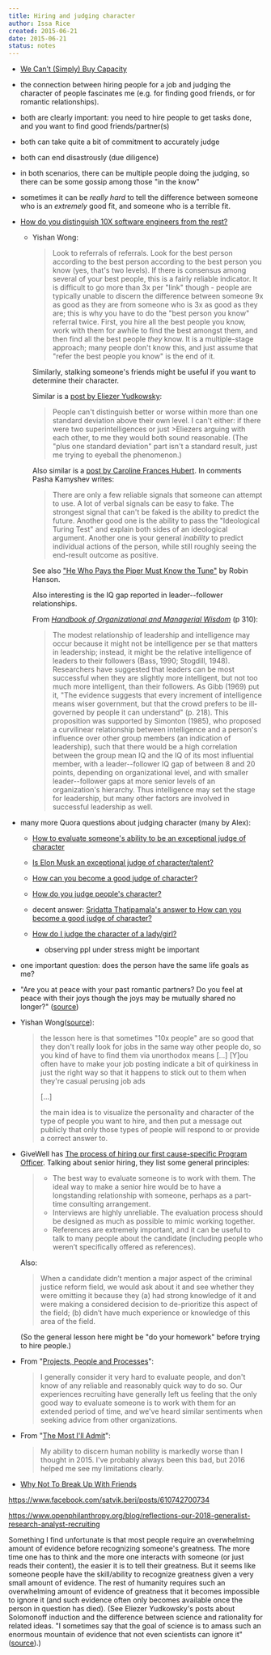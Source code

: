 ```yaml
---
title: Hiring and judging character
author: Issa Rice
created: 2015-06-21
date: 2015-06-21
status: notes
---
```


- [We Can’t \(Simply\) Buy Capacity](http://blog.givewell.org/2013/08/29/we-cant-simply-buy-capacity/)
- the connection between hiring people for a job and judging the
  character of people fascinates me (e.g. for finding good friends, or
  for romantic relationships).
- both are clearly important: you need to hire people to get tasks done,
  and you want to find good friends/partner(s)
- both can take quite a bit of commitment to accurately judge
- both can end disastrously (due diligence)
- in both scenarios, there can be multiple people doing the judging, so
  there can be some gossip among those "in the know"
- sometimes it can be *really hard* to tell the difference between
  someone who is an *extremely* good fit, and someone who is a terrible
  fit.

- [How do you distinguish 10X software engineers from the rest?](https://www.quora.com/How-do-you-distinguish-10X-software-engineers-from-the-rest)

    -   Yishan Wong:

        > Look to referrals of referrals.  Look for the best person
        > according to the best person according to the best person you
        > know (yes, that's two levels).  If there is consensus among
        > several of your best people, this is a fairly reliable
        > indicator.  It is difficult to go more than 3x per "link"
        > though - people are typically unable to discern the difference
        > between someone 9x as good as they are from someone who is 3x
        > as good as they are; this is why you have to do the "best
        > person you know" referral twice.  First, you hire all the best
        > people you know, work with them for awhile to find the best
        > amongst them, and then find all the best people *they* know. 
        > It is a multiple-stage approach; many people don't know this,
        > and just assume that "refer the best people you know" is the
        > end of it.

        Similarly, stalking someone's friends might be useful if you
        want to determine their character.

        Similar is a [post by Eliezer Yudkowsky](https://www.facebook.com/yudkowsky/posts/10154648023319228):

        > People can't distinguish better or worse within more than one
        > standard deviation above their own level. I can't either: if there
        > were two superintelligences or just \>Eliezers arguing with each
        > other, to me they would both sound reasonable. (The "plus one
        > standard deviation" part isn't a standard result, just me trying to
        > eyeball the phenomenon.)

        Also similar is a [post by Caroline Frances Hubert](https://www.facebook.com/slickers.fantastic/posts/10210063725257144).
        In comments Pasha Kamyshev writes:

        > There are only a few reliable signals that someone can attempt to
        > use. A lot of verbal signals can be easy to fake. The strongest
        > signal that can't be faked is the ability to predict the future.
        > Another good one is the ability to pass the "Ideological Turing Test"
        > and explain both sides of an ideological argument. Another one is
        > your general *inability* to predict individual actions of the person,
        > while still roughly seeing the end-result outcome as positive.

        See also ["He Who Pays the Piper Must Know the
        Tune"](https://mason.gmu.edu/~rhanson/expert.pdf) by Robin Hanson.

        Also interesting is the IQ gap reported in leader--follower
        relationships.

        From [*Handbook of Organizational and Managerial
        Wisdom*][handbook_wisdom] (p 310):

        > The modest relationship of leadership and intelligence may occur
        > because it might not be intelligence per se that matters in
        > leadership; instead, it might be the relative intelligence of leaders
        > to their followers (Bass, 1990; Stogdill, 1948). Researchers have
        > suggested that leaders can be most successful when they are slightly
        > more intelligent, but not too much more intelligent, than their
        > followers. As Gibb (1969) put it, "The evidence suggests that every
        > increment of intelligence means wiser government, but that the crowd
        > prefers to be ill-governed by people it can understand" (p. 218).
        > This proposition was supported by Simonton (1985), who proposed
        > a curvilinear relationship between intelligence and a person's
        > influence over other group members (an indication of leadership),
        > such that there would be a high correlation between the group mean IQ
        > and the IQ of its most influential member, with a leader--follower IQ
        > gap of between 8 and 20 points, depending on organizational level,
        > and with smaller leader--follower gaps at more senior levels of an
        > organization's hierarchy. Thus intelligence may set the stage for
        > leadership, but many other factors are involved in successful
        > leadership as well.

- many more Quora questions about judging character (many by Alex):

    - [How to evaluate someone's ability to be an exceptional judge of character](https://www.quora.com/Judging-Character/How-do-you-evaluate-someones-ability-to-be-an-exceptional-judge-of-character)
    - [Is Elon Musk an exceptional judge of character/talent?](https://www.quora.com/Is-Elon-Musk-an-exceptional-judge-of-character-talent)
    - [How can you become a good judge of character?](https://www.quora.com/How-can-you-become-a-good-judge-of-character)
    - [How do you judge people's character?](https://www.quora.com/How-do-you-judge-peoples-character)
    - decent answer: [Sridatta Thatipamala's answer to How can you become a good judge of character?](https://www.quora.com/How-can-you-become-a-good-judge-of-character/answer/Sridatta-Thatipamala)
    - [How do I judge the character of a lady/girl?](https://www.quora.com/How-do-I-judge-the-character-of-a-lady-girl)

        - observing ppl under stress might be important

- one important question: does the person have the same life goals as me?

- "Are you at peace with your past romantic partners? Do you feel at peace with their joys though the joys may be mutually shared no longer?" ([source](https://www.quora.com/What-single-question-would-you-ask-someone-if-you-were-trying-to-find-out-if-they-are-a-good-person/answer/Chantal-Murthy-1))

- Yishan Wong([source](https://www.quora.com/What-is-the-best-way-to-indicate-in-a-job-posting-that-youre-looking-for-10x-or-ninja-type-people/answer/Yishan-Wong)):

    > the lesson here is that sometimes "10x people" are so good that
    > they don't really look for jobs in the same way other people do,
    > so you kind of have to find them via unorthodox means [...] [Y]ou
    > often have to make your job posting indicate a bit of quirkiness
    > in just the right way so that it happens to stick out to them when
    > they're casual perusing job ads 
    >
    > [...]
    >
    > the main idea is to visualize the personality and character of the
    > type of people you want to hire, and then put a message out
    > publicly that only those types of people will respond to or
    > provide a correct answer to.

- GiveWell has [The process of hiring our first cause-specific Program Officer](http://blog.givewell.org/2015/09/03/the-process-of-hiring-our-first-cause-specific-program-officer/).
Talking about senior hiring, they list some general principles:

    > -   The best way to evaluate someone is to work with them. The ideal way
    >     to make a senior hire would be to have a longstanding relationship
    >     with someone, perhaps as a part-time consulting arrangement.
    > -   Interviews are highly unreliable. The evaluation process should be
    >     designed as much as possible to mimic working together.
    > -   References are extremely important, and it can be useful to talk to
    >     many people about the candidate (including people who weren’t
    >     specifically offered as references).

    Also:

    > When a candidate didn’t mention a major aspect of the criminal
    > justice reform field, we would ask about it and see whether they
    > were omitting it because they (a) had strong knowledge of it and
    > were making a considered decision to de-prioritize this aspect of
    > the field; (b) didn’t have much experience or knowledge of this
    > area of the field.

    (So the general lesson here might be "do your homework" before trying to hire people.)

-   From "[Projects, People and Processes](http://www.openphilanthropy.org/blog/projects-people-and-processes)":

    > I generally consider it very hard to evaluate people, and don't know of
    > any reliable and reasonably quick way to do so. Our experiences
    > recruiting have generally left us feeling that the only good way to
    > evaluate someone is to work with them for an extended period of time, and
    > we've heard similar sentiments when seeking advice from other
    > organizations.

-   From "[The Most I'll Admit](http://econlog.econlib.org/archives/2017/01/the_most_ill_ad.html)":

    > My ability to discern human nobility is markedly worse than I thought in
    > 2015\. I've probably always been this bad, but 2016 helped me see my
    > limitations clearly.

- [Why Not To Break Up With Friends](http://www.jimterry.net/blog/why-not-to-break-up-with-friends/)

<https://www.facebook.com/satvik.beri/posts/610742700734>

<https://www.openphilanthropy.org/blog/reflections-our-2018-generalist-research-analyst-recruiting>

Something I find unfortunate is that most people require an overwhelming amount of evidence before recognizing someone's greatness. The more time one has to think and the more one interacts with someone (or just reads their content), the easier it is to tell their greatness. But it seems like someone people have the skill/ability to recognize greatness given a very small amount of evidence. The rest of humanity requires such an overwhelming amount of evidence of greatness that it becomes impossible to ignore it (and such evidence often only becomes available once the person in question has died). (See Eliezer Yudkowsky's posts about Solomonoff induction and the difference between science and rationality for related ideas. "I sometimes say that the goal of science is to amass such an enormous mountain of evidence that not even scientists can ignore it" ([source](https://www.lesswrong.com/posts/WijMw9WkcafmCFgj4/do-scientists-already-know-this-stuff)).)

[handbook_wisdom]: https://books.google.com/books?id=s5h2AwAAQBAJ&lpg=PA310&ots=aB_D0kMGsT&dq=IQ%20gap%20leader-follower%20relationship&pg=PA310#v=onepage&q=IQ%20gap%20leader-follower%20relationship&f=false "Eric H. Kessler and James R. Bailey. Handbook of Organizational and Managerial Wisdom. Sage Publications, Inc. 2007."
